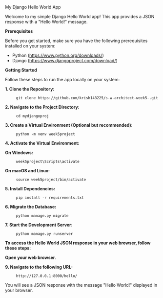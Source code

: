 My Django Hello World App

Welcome to my simple Django Hello World app! This app provides a JSON response with a "Hello World!" message.

**Prerequisites**

Before you get started, make sure you have the following prerequisites installed on your system:

- Python (https://www.python.org/downloads/)
- Django (https://www.djangoproject.com/download/)

**Getting Started**

Follow these steps to run the app locally on your system:

**1. Clone the Repository:**

         git clone https://github.com/krish143225/s-w-architect-week5-.git
   
**2. Navigate to the Project Directory:**

         cd mydjangoproj

**3. Create a Virtual Environment (Optional but recommended):**

         python -m venv week5project

**4. Activate the Virtual Environment:**

   **On Windows:**

         week5project\Scripts\activate

**On macOS and Linux:**

         source week5project/bin/activate

**5. Install Dependencies:**

         pip install -r requirements.txt

**6. Migrate the Database:**

         python manage.py migrate

**7. Start the Development Server:**

         python manage.py runserver

**To access the Hello World JSON response in your web browser, follow these steps:**

**Open your web browser**.

**9. Navigate to the following URL:**

         http://127.0.0.1:8000/hello/

You will see a JSON response with the message "Hello World!" displayed in your browser.

